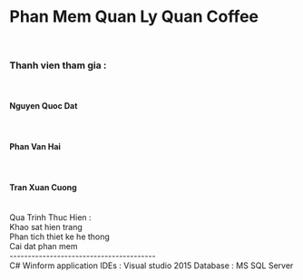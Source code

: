 <h1>Phan Mem Quan Ly Quan Coffee</h1> </br>
<h3>Thanh vien tham gia :</h3> </br>
<h4>Nguyen Quoc Dat</h4> </br>
<h4>Phan Van Hai</h4> </br>
<h4>Tran Xuan Cuong</h4> </br>
Qua Trinh Thuc Hien : </br>
Khao sat hien trang </br>
Phan tich thiet ke he thong </br>
Cai dat phan mem </br>
----------------------------------------</br>
C# Winform application
IDEs : Visual studio 2015
Database : MS SQL Server
